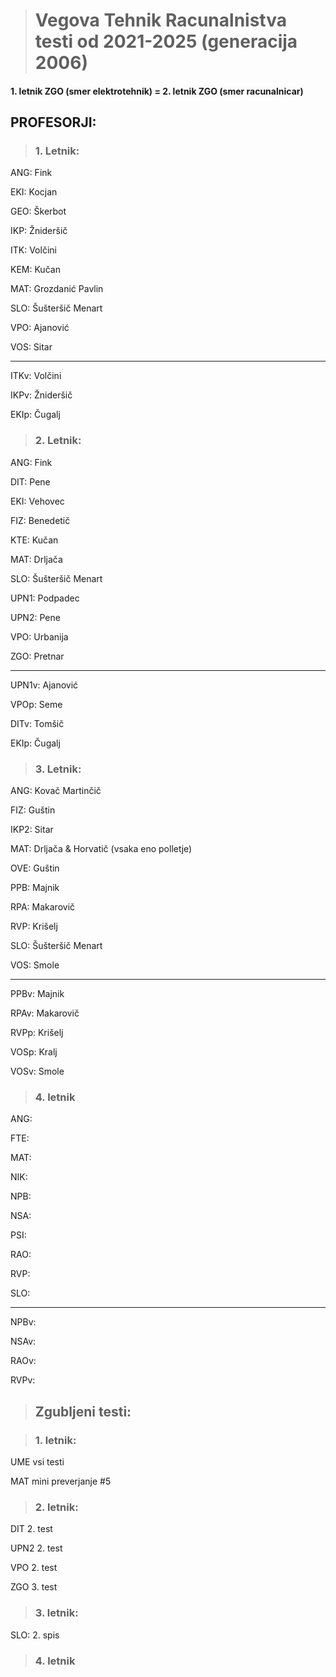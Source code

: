 ># Vegova Tehnik Racunalnistva testi od 2021-2025 (generacija 2006)

#### 1. letnik ZGO (smer elektrotehnik) = 2. letnik ZGO (smer racunalnicar)

## PROFESORJI:

>### 1. Letnik:

ANG: Fink

EKI: Kocjan

GEO: Škerbot

IKP: Žnideršič

ITK: Volčini

KEM: Kučan

MAT: Grozdanić Pavlin

SLO: Šušteršič Menart

VPO: Ajanović

VOS: Sitar

---

ITKv: Volčini

IKPv: Žnideršič

EKIp: Čugalj

>### 2. Letnik:

ANG: Fink

DIT: Pene

EKI: Vehovec

FIZ: Benedetič

KTE: Kučan

MAT: Drljača

SLO: Šušteršič Menart

UPN1: Podpadec

UPN2: Pene

VPO: Urbanija

ZGO: Pretnar

---

UPN1v: Ajanović

VPOp: Seme

DITv: Tomšič

EKIp: Čugalj

>### 3. Letnik:

ANG: Kovač Martinčič

FIZ: Guštin

IKP2: Sitar

MAT: Drljača & Horvatič (vsaka eno polletje)

OVE: Guštin

PPB: Majnik

RPA: Makarovič

RVP: Krišelj

SLO: Šušteršič Menart

VOS: Smole

---

PPBv: Majnik

RPAv: Makarovič

RVPp: Krišelj

VOSp: Kralj

VOSv: Smole

>### 4. letnik

ANG:

FTE:

MAT:

NIK:

NPB:

NSA:

PSI:

RAO:

RVP:

SLO:

---

NPBv:

NSAv:

RAOv:

RVPv:

>## Zgubljeni testi:

>### 1. letnik:

UME vsi testi

MAT mini preverjanje #5

>### 2. letnik:

DIT 2. test

UPN2 2. test

VPO 2. test

ZGO 3. test

>### 3. letnik:

SLO: 2. spis

>### 4. letnik

